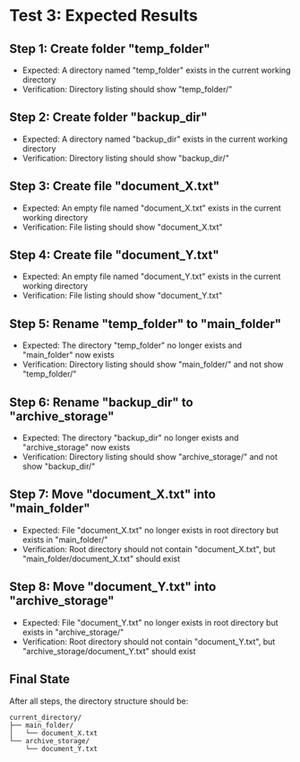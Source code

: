 # Test 3: Expected Results

## Step 1: Create folder "temp_folder"
- Expected: A directory named "temp_folder" exists in the current working directory
- Verification: Directory listing should show "temp_folder/"

## Step 2: Create folder "backup_dir"
- Expected: A directory named "backup_dir" exists in the current working directory
- Verification: Directory listing should show "backup_dir/"

## Step 3: Create file "document_X.txt"
- Expected: An empty file named "document_X.txt" exists in the current working directory
- Verification: File listing should show "document_X.txt"

## Step 4: Create file "document_Y.txt"
- Expected: An empty file named "document_Y.txt" exists in the current working directory
- Verification: File listing should show "document_Y.txt"

## Step 5: Rename "temp_folder" to "main_folder"
- Expected: The directory "temp_folder" no longer exists and "main_folder" now exists
- Verification: Directory listing should show "main_folder/" and not show "temp_folder/"

## Step 6: Rename "backup_dir" to "archive_storage"
- Expected: The directory "backup_dir" no longer exists and "archive_storage" now exists
- Verification: Directory listing should show "archive_storage/" and not show "backup_dir/"

## Step 7: Move "document_X.txt" into "main_folder"
- Expected: File "document_X.txt" no longer exists in root directory but exists in "main_folder/"
- Verification: Root directory should not contain "document_X.txt", but "main_folder/document_X.txt" should exist

## Step 8: Move "document_Y.txt" into "archive_storage"
- Expected: File "document_Y.txt" no longer exists in root directory but exists in "archive_storage/"
- Verification: Root directory should not contain "document_Y.txt", but "archive_storage/document_Y.txt" should exist

## Final State
After all steps, the directory structure should be:
```
current_directory/
├── main_folder/
│   └── document_X.txt
└── archive_storage/
    └── document_Y.txt
```